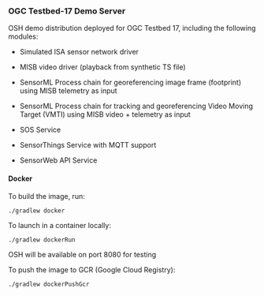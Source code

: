 ### OGC Testbed-17 Demo Server

OSH demo distribution deployed for OGC Testbed 17, including the following modules:

- Simulated ISA sensor network driver
- MISB video driver (playback from synthetic TS file)
- SensorML Process chain for georeferencing image frame (footprint) using MISB telemetry as input
- SensorML Process chain for tracking and georeferencing Video Moving Target (VMTI) using MISB video + telemetry as input

- SOS Service
- SensorThings Service with MQTT support
- SensorWeb API Service


#### Docker

To build the image, run:

`./gradlew docker`

To launch in a container locally:

`./gradlew dockerRun`

OSH will be available on port 8080 for testing

To push the image to GCR (Google Cloud Registry):

`./gradlew dockerPushGcr`





